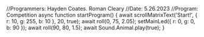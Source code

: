 //Programmers: Hayden Coates.  Roman Cleary 
//Date: 5.26.2023
//Program: Competition
async function startProgram() {
	await scrollMatrixText('Start!', { r: 10, g: 255, b: 10 }, 20, true);
	await roll(0, 75, 2.05);
	setMainLed({ r: 0, g: 0, b: 90 });
	await roll(90, 80, 1.5);
    await Sound.Animal.play(true);
}

	
